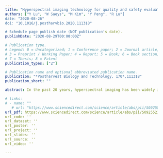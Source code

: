 ```yaml
---
title: "Hyperspectral imaging technology for quality and safety evaluation of horticultural products: A review and celebration of the past 20-year progress"
authors: ["Y Lu", "W Saeys", "M Kim", 'Y Peng", "R Lu"]
date: "2020-08-26"
doi: "10.1016/j.postharvbio.2020.111318"

# Schedule page publish date (NOT publication's date).
publishDate: "2020-08-29T00:00:00Z"

# Publication type.
# Legend: 0 = Uncategorized; 1 = Conference paper; 2 = Journal article;
# 3 = Preprint / Working Paper; 4 = Report; 5 = Book; 6 = Book section;
# 7 = Thesis; 8 = Patent
publication_types: ["2"]

# Publication name and optional abbreviated publication name.
publication: "*Postharvest Biology and Technology, 170*,111318"
publication_short: ""

abstract: In the past 20 years, hyperspectral imaging has been widely investigated as an emerging, promising technology for evaluating quality and safety of horticultural products. This technology has originated from remote sensing and joins the domains of machine vision and point spectroscopy to provide superior image segmentation for the detection of defects and contaminations, and to map the chemical composition. Thanks to the advancements in instrumentation and data analysis in the past two decades, hyperspectral imaging technology has evolved into a powerful nondestructive inspection tool and the scope of applications in postharvest quality and safety evaluation has expanded tremendously. In this article, different imaging modes (reflectance, transmittance, fluorescence and Raman) and their combinations, and the potential for real-time acquisition of hyperspectral images at industry relevant speeds are first discussed in terms of their advantages and disadvantages. Next reviewed are different data processing/analysis methods and associated steps from data pre-processing over the spectral and spatial domains to the actual model building and performance evaluation. An overview is then given of hyperspectral imaging applications for external quality and defect evaluation, internal quality and maturity assessment, and food safety detection of horticultural products. Finally, a brief discussion is presented on the challenges and opportunities in future development and application of hyperspectral imaging technology in food quality and safety evaluation of horticultural products.

# links:
# - name: ""
   # url: "https://www.sciencedirect.com/science/article/abs/pii/S0925521420308905"
url_pdf: https://www.sciencedirect.com/science/article/abs/pii/S0925521420308905
url_code: ''
url_dataset: ''
url_poster: ''
url_project: ''
url_slides: ''
url_source: ''
url_video: ''

---
```



